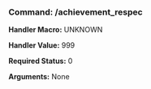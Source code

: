 ### Command: /achievement_respec

**Handler Macro:** UNKNOWN

**Handler Value:** 999

**Required Status:** 0

**Arguments:**
None

